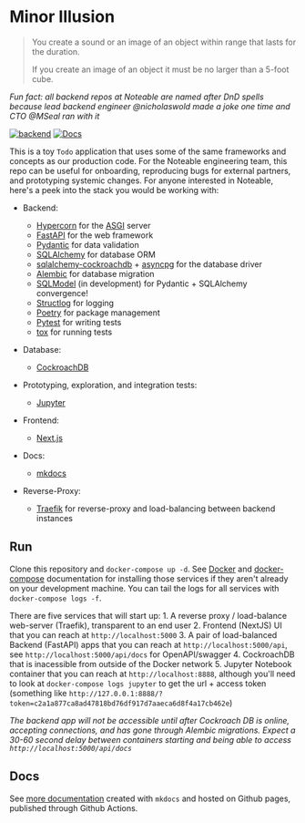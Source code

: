 # Minor Illusion

> You create a sound or an image of an object
> within range that lasts for the duration.
>
> If you create an image of an object
> it must be no larger than a 5-foot cube.

*Fun fact: all backend repos at Noteable are named after DnD spells because lead backend engineer @nicholaswold made a joke one time and CTO @MSeal ran with it*

[![backend](https://github.com/noteable-io/minor-illusion/actions/workflows/backend-tests.yaml/badge.svg)](https://github.com/noteable-io/minor-illusion/actions/workflows/backend-tests.yaml) [![Docs](https://github.com/noteable-io/minor-illusion/actions/workflows/publish-docs.yaml/badge.svg)](https://noteable-io.github.io/minor-illusion/)

This is a toy `Todo` application that uses some of the same frameworks and concepts as our production code.  For the Noteable engineering team, this repo can be useful for onboarding, reproducing bugs for external partners, and prototyping systemic changes.  For anyone interested in Noteable, here's a peek into the stack you would be working with:

  * Backend:
    * [Hypercorn](https://pgjones.gitlab.io/hypercorn/) for the [ASGI](https://asgi.readthedocs.io/en/latest/) server
    * [FastAPI](https://fastapi.tiangolo.com/) for the web framework
    * [Pydantic](https://pydantic-docs.helpmanual.io/) for data validation
    * [SQLAlchemy](https://www.sqlalchemy.org/) for database ORM
    * [sqlalchemy-cockroachdb](https://github.com/cockroachdb/sqlalchemy-cockroachdb) + [asyncpg](https://magicstack.github.io/asyncpg/current/) for the database driver
    * [Alembic](https://alembic.sqlalchemy.org/en/latest/) for database migration
    * [SQLModel](https://sqlmodel.tiangolo.com/) (in development) for Pydantic + SQLAlchemy convergence!
    * [Structlog](https://www.structlog.org/en/stable/) for logging
    * [Poetry](https://python-poetry.org/) for package management
    * [Pytest](https://docs.pytest.org/) for writing tests
    * [tox](https://tox.wiki/en/latest/index.html) for running tests

  * Database:
    * [CockroachDB](https://www.cockroachlabs.com/)

  * Prototyping, exploration, and integration tests:
    * [Jupyter](https://jupyter-docker-stacks.readthedocs.io/en/latest/)

  * Frontend:
    * [Next.js](https://nextjs.org/)

  * Docs:
    * [mkdocs](https://www.mkdocs.org/)

  * Reverse-Proxy:
    * [Traefik](https://traefik.io/) for reverse-proxy and load-balancing between backend instances


## Run

Clone this repository and `docker-compose up -d`.  See [Docker](https://docs.docker.com/get-docker/) and [docker-compose](https://docs.docker.com/compose/install/) documentation for installing those services if they aren't already on your development machine.  You can tail the logs for all services with `docker-compose logs -f`.

There are five services that will start up:
    1. A reverse proxy / load-balance web-server (Traefik), transparent to an end user
    2. Frontend (NextJS) UI that you can reach at `http://localhost:5000`
    3. A pair of load-balanced Backend (FastAPI) apps that you can reach at `http://localhost:5000/api`, see `http://localhost:5000/api/docs` for OpenAPI/swagger
    4. CockroachDB that is inacessible from outside of the Docker network
    5. Jupyter Notebook container that you can reach at `http://localhost:8888`, although you'll need to look at `docker-compose logs jupyter` to get the url + access token (something like `http://127.0.0.1:8888/?token=c2a1a877ca8ad47818bd76df917d7aaeca6d8f4a17cb462e`)

*The backend app will not be accessible until after Cockroach DB is online, accepting connections, and has gone through Alembic migrations.  Expect a 30-60 second delay between containers starting and being able to access `http://localhost:5000/api/docs`*

## Docs

See [more documentation](https://noteable-io.github.io/minor-illusion/) created with `mkdocs` and hosted on Github pages, published through Github Actions.